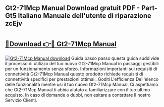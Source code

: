 ## Gt2-71Mcp Manual Download gratuit PDF - Part-Gt5 Italiano Manuale dell'utente di riparazione zcEjv

# <h2><a href="http://dfgylk.blite.top/?on=Gt2-71Mcp+Manual">🔗Download 👉🔴 Gt2-71Mcp Manual</a></h2>

[![Gt2-71Mcp Manual download](https://i.imgur.com/lujVjoI.png)](http://dfgylk.blite.top/?on=Gt2-71Mcp+Manual)
Guida passo passo questa guida suddivide il processo di utilizzo del tuo nuovo Gt2-71Mcp Manual in passaggi gestibili per un funzionamento senza sforzo. Informazioni importanti sui requisiti di connettività Gt2-71Mcp Manual questo prodotto richiede requisiti di connettività specifici per prestazioni ottimali. Goditi L'efficienza Dell'elenco delle funzionalità mentre usi il tuo nuovo Gt2-71Mcp Manual. Ci aspettiamo che Gt2-71Mcp Manual ti abbia aiutato a familiarizzare con il tuo ultimo acquisto. In caso di domande o dubbi, non esitare a contattare il nostro Servizio Clienti.
